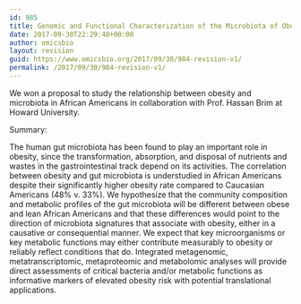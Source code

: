 ```yaml
---
id: 985
title: Genomic and Functional Characterization of the Microbiota of Obese African Americans
date: 2017-09-30T22:29:48+00:00
author: omicsbio
layout: revision
guid: https://www.omicsbio.org/2017/09/30/984-revision-v1/
permalink: /2017/09/30/984-revision-v1/
---
```

We won a proposal to study the relationship between obesity and microbiota in African Americans in collaboration with Prof. Hassan Brim at Howard University.

Summary:

The human gut microbiota has been found to play an important role in obesity, since the transformation, absorption, and disposal of nutrients and wastes in the gastrointestinal track depend on its activities. The correlation between obesity and gut microbiota is understudied in African Americans despite their significantly higher obesity rate compared to Caucasian Americans (48% v. 33%). We hypothesize that the community composition and metabolic profiles of the gut microbiota will be different between obese and lean African Americans and that these differences would point to the direction of microbiota signatures that associate with obesity, either in a causative or consequential manner. We expect that key microorganisms or key metabolic functions may either contribute measurably to obesity or reliably reflect conditions that do. Integrated metagenomic, metatranscriptomic, metaproteomic and metabolomic analyses will provide direct assessments of critical bacteria and/or metabolic functions as informative markers of elevated obesity risk with potential translational applications.